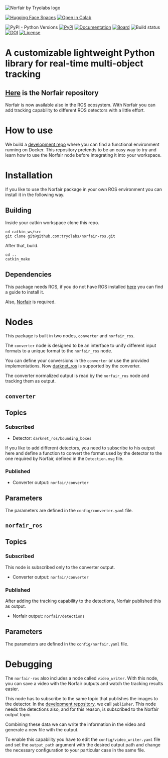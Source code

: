 ![Norfair by Tryolabs logo](https://raw.githubusercontent.com/tryolabs/norfair/master/docs/img/logo.svg)

[![Hugging Face Spaces](https://img.shields.io/badge/%F0%9F%A4%97%20Hugging%20Face-Spaces-blue)](https://huggingface.co/spaces/tryolabs/norfair-demo)
[![Open in Colab](https://colab.research.google.com/assets/colab-badge.svg)](https://colab.research.google.com/github/tryolabs/norfair/blob/master/demos/colab/colab_demo.ipynb)

![PyPI - Python Versions](https://img.shields.io/pypi/pyversions/norfair)
[![PyPI](https://img.shields.io/pypi/v/norfair?color=green)](https://pypi.org/project/norfair/)
[![Documentation](https://img.shields.io/badge/api-reference-blue?logo=readthedocs)](https://tryolabs.github.io/norfair/)
[![Board](https://img.shields.io/badge/project-board-blue?logo=github)](https://github.com/tryolabs/norfair/projects/1)
![Build status](https://github.com/tryolabs/norfair/workflows/CI/badge.svg?branch=master)
[![DOI](https://zenodo.org/badge/276473370.svg)](https://zenodo.org/badge/latestdoi/276473370)
[![License](https://img.shields.io/github/license/tryolabs/norfair)](https://github.com/tryolabs/norfair/blob/master/LICENSE)

# A customizable lightweight Python library for real-time multi-object tracking

## [Here](https://github.com/tryolabs/norfair) is the Norfair repository

Norfair is now available also in the ROS ecosystem. With Norfair you can add tracking capability to different ROS detectors with a little effort.

# How to use

We build a [development repo](https://github.com/tryolabs/norfair-ros-dev) where you can find a functional environment running on Docker. This repository pretends to be an easy way to try and learn how to use the Norfair node before integrating it into your workspace.

# Installation

If you like to use the Norfair package in your own ROS environment you can install it in the following way.

## Building

Inside your catkin workspace clone this repo.

```
cd catkin_ws/src
git clone git@github.com:tryolabs/norfair-ros.git
```

After that, build.

```
cd ..
catkin_make
```

## Dependencies

This package needs ROS, if you do not have ROS installed [here](http://wiki.ros.org/ROS/Installation) you can find a guide to install it.

Also, [Norfair](https://github.com/tryolabs/norfair) is required.

# Nodes

This package is built in two nodes, `converter` and `norfair_ros`.

The `converter` node is designed to be an interface to unify different input formats to a unique format to the `norfair_ros` node.

You can define your conversions in the `converter` or use the provided implementations. Now [darknet_ros](https://github.com/leggedrobotics/darknet_ros/tree/master/darknet_ros) is supported by the converter.

The converter normalized output is read by the `norfair_ros` node and tracking them as output.

## `converter`

## Topics

### Subscribed

- Detector: `darknet_ros/bounding_boxes`

If you like to add different detectors, you need to subscribe to his output here and define a function to convert the format used by the detector to the one required by Norfair, defined in the `Detection.msg` file.

### Published

- Converter output: `norfair/converter`

## Parameters

The parameters are defined in the `config/converter.yaml` file.

## `norfair_ros`

## Topics

### Subscribed

This node is subscribed only to the converter output.

- Converter output: `norfair/converter`

### Published

After adding the tracking capability to the detections, Norfair published this as output.

- Norfair output: `norfair/detections`

## Parameters

The parameters are defined in the `config/norfair.yaml` file.

# Debugging

The `norfair-ros` also includes a node called `video_writer`. With this node, you can save a video with the Norfair outputs and watch the tracking results easier.

This node has to subscribe to the same topic that publishes the images to the detector. In the [development repository](https://github.com/tryolabs/norfair-ros-dev), we call `publisher`. This node needs the detections also, and for this reason, is subscribed to the Norfair output topic.

Combining these data we can write the information in the video and generate a new file with the output.

To enable this capability you have to edit the `config/video_writer.yaml` file and set the `output_path` argument with the desired output path and change the necessary configuration to your particular case in the same file.
